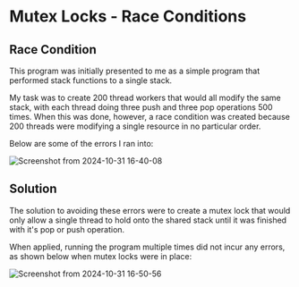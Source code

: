 # Mutex Locks - Race Conditions
## Race Condition
This program was initially presented to me as a simple program that performed stack functions to a single stack. 

My task was to create 200 thread workers that would all modify the same stack, with each thread doing three push and three pop operations 500 times. When this was done, however, a race condition was created because 200 threads were modifying a single resource in no particular order.

Below are some of the errors I ran into:

![Screenshot from 2024-10-31 16-40-08](https://github.com/user-attachments/assets/fd8a8b18-e00e-4ec2-b414-d6543ab6bbf7)

## Solution
The solution to avoiding these errors were to create a mutex lock that would only allow a single thread to hold onto the shared stack until it was finished with it's pop or push operation. 

When applied, running the program multiple times did not incur any errors, as shown below when mutex locks were in place:

![Screenshot from 2024-10-31 16-50-56](https://github.com/user-attachments/assets/48d8dbd8-95d5-4d0a-9266-885397a0bfbc)
